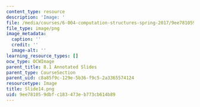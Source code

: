 ```yaml
---
content_type: resource
description: 'Image: '
file: /media/courses/6-004-computation-structures-spring-2017/9ee781059dbfc183473eb773cb614b89_Slide14.png
file_type: image/png
image_metadata:
  caption: ''
  credit: ''
  image-alt: ''
learning_resource_types: []
ocw_type: OCWImage
parent_title: 8.1 Annotated Slides
parent_type: CourseSection
parent_uid: c8a85f9c-129e-5b36-f9c5-2a3365574124
resourcetype: Image
title: Slide14.png
uid: 9ee78105-9dbf-c183-473e-b773cb614b89
---
```

